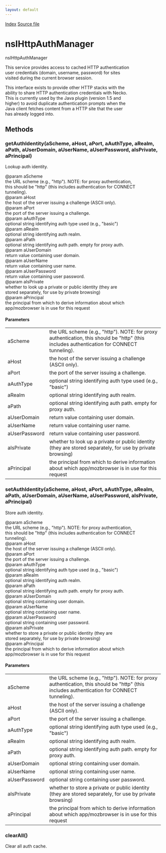 ```yaml
---
layout: default
---
```

<div id='links'><a href="../index.html">Index</a>
<a href="http://dxr.mozilla.org/mozilla-central/source/netwerk/protocol/http/nsIHttpAuthManager.idl">Source file</a>
</div>

# nsIHttpAuthManager #
  
nsIHttpAuthManager  
  
This service provides access to cached HTTP authentication  
user credentials (domain, username, password) for sites  
visited during the current browser session.  
  
This interface exists to provide other HTTP stacks with the  
ability to share HTTP authentication credentials with Necko.  
This is currently used by the Java plugin (version 1.5 and  
higher) to avoid duplicate authentication prompts when the  
Java client fetches content from a HTTP site that the user  
has already logged into.  
  

## Methods ##

### getAuthIdentity(aScheme, aHost, aPort, aAuthType, aRealm, aPath, aUserDomain, aUserName, aUserPassword, aIsPrivate, aPrincipal) ###
  
Lookup auth identity.  
  
@param aScheme  
       the URL scheme (e.g., "http").  NOTE: for proxy authentication,  
       this should be "http" (this includes authentication for CONNECT  
       tunneling).  
@param aHost  
       the host of the server issuing a challenge (ASCII only).  
@param aPort  
       the port of the server issuing a challenge.  
@param aAuthType  
       optional string identifying auth type used (e.g., "basic")  
@param aRealm  
       optional string identifying auth realm.  
@param aPath  
       optional string identifying auth path. empty for proxy auth.  
@param aUserDomain  
       return value containing user domain.  
@param aUserName  
       return value containing user name.  
@param aUserPassword  
       return value containing user password.  
@param aIsPrivate  
       whether to look up a private or public identity (they are  
       stored separately, for use by private browsing)  
@param aPrincipal  
       the principal from which to derive information about which  
       app/mozbrowser is in use for this request  
  

#### Parameters ####

<table>

<tr>
<td>aScheme</td>
<td>       the URL scheme (e.g., "http").  NOTE: for proxy authentication,  
       this should be "http" (this includes authentication for CONNECT  
       tunneling).  
</td>
</tr>

<tr>
<td>aHost</td>
<td>       the host of the server issuing a challenge (ASCII only).  
</td>
</tr>

<tr>
<td>aPort</td>
<td>       the port of the server issuing a challenge.  
</td>
</tr>

<tr>
<td>aAuthType</td>
<td>       optional string identifying auth type used (e.g., "basic")  
</td>
</tr>

<tr>
<td>aRealm</td>
<td>       optional string identifying auth realm.  
</td>
</tr>

<tr>
<td>aPath</td>
<td>       optional string identifying auth path. empty for proxy auth.  
</td>
</tr>

<tr>
<td>aUserDomain</td>
<td>       return value containing user domain.  
</td>
</tr>

<tr>
<td>aUserName</td>
<td>       return value containing user name.  
</td>
</tr>

<tr>
<td>aUserPassword</td>
<td>       return value containing user password.  
</td>
</tr>

<tr>
<td>aIsPrivate</td>
<td>       whether to look up a private or public identity (they are  
       stored separately, for use by private browsing)  
</td>
</tr>

<tr>
<td>aPrincipal</td>
<td>       the principal from which to derive information about which  
       app/mozbrowser is in use for this request  
</td>
</tr>

</table>

### setAuthIdentity(aScheme, aHost, aPort, aAuthType, aRealm, aPath, aUserDomain, aUserName, aUserPassword, aIsPrivate, aPrincipal) ###
  
Store auth identity.  
  
@param aScheme  
       the URL scheme (e.g., "http").  NOTE: for proxy authentication,  
       this should be "http" (this includes authentication for CONNECT  
       tunneling).  
@param aHost  
       the host of the server issuing a challenge (ASCII only).  
@param aPort  
       the port of the server issuing a challenge.  
@param aAuthType  
       optional string identifying auth type used (e.g., "basic")  
@param aRealm  
       optional string identifying auth realm.  
@param aPath  
       optional string identifying auth path. empty for proxy auth.  
@param aUserDomain  
       optional string containing user domain.  
@param aUserName  
       optional string containing user name.  
@param aUserPassword  
       optional string containing user password.  
@param aIsPrivate  
       whether to store a private or public identity (they are  
       stored separately, for use by private browsing)  
@param aPrincipal  
       the principal from which to derive information about which  
       app/mozbrowser is in use for this request  
  

#### Parameters ####

<table>

<tr>
<td>aScheme</td>
<td>       the URL scheme (e.g., "http").  NOTE: for proxy authentication,  
       this should be "http" (this includes authentication for CONNECT  
       tunneling).  
</td>
</tr>

<tr>
<td>aHost</td>
<td>       the host of the server issuing a challenge (ASCII only).  
</td>
</tr>

<tr>
<td>aPort</td>
<td>       the port of the server issuing a challenge.  
</td>
</tr>

<tr>
<td>aAuthType</td>
<td>       optional string identifying auth type used (e.g., "basic")  
</td>
</tr>

<tr>
<td>aRealm</td>
<td>       optional string identifying auth realm.  
</td>
</tr>

<tr>
<td>aPath</td>
<td>       optional string identifying auth path. empty for proxy auth.  
</td>
</tr>

<tr>
<td>aUserDomain</td>
<td>       optional string containing user domain.  
</td>
</tr>

<tr>
<td>aUserName</td>
<td>       optional string containing user name.  
</td>
</tr>

<tr>
<td>aUserPassword</td>
<td>       optional string containing user password.  
</td>
</tr>

<tr>
<td>aIsPrivate</td>
<td>       whether to store a private or public identity (they are  
       stored separately, for use by private browsing)  
</td>
</tr>

<tr>
<td>aPrincipal</td>
<td>       the principal from which to derive information about which  
       app/mozbrowser is in use for this request  
</td>
</tr>

</table>

### clearAll() ###
  
Clear all auth cache.  
  
